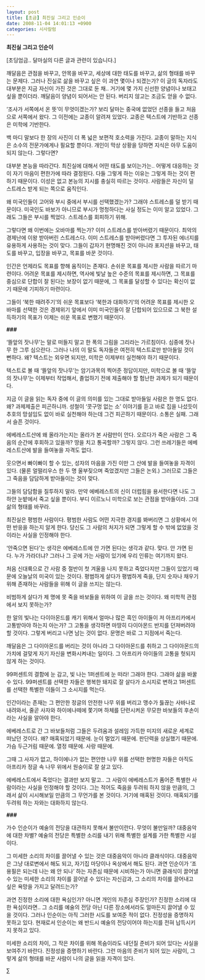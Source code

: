 ```yaml
---
layout: post
title: [초금] 최진실 그리고 인순이
date: 2008-11-04 14:01:13 +0900
categories: 시사칼럼
---
```

**최진실 그리고 인순이**

[초딩엄금.. 달마실의 다른 글과 관련이 있습니다.]

깨달음은 관점을 바꾸고, 안목을 바꾸고, 세상에 대한 태도를 바꾸고, 삶의 형태를 바꾸는 문제다. 그러나 진실로 삶을 바꾸고 싶은 이 과연 몇이나 되겠는가? 이 글의 독자라도 대부분은 지금 자신이 가진 것은 그대로 둔 채.. 거기에 몇 가지 신선한 양념이나 보태고 싶을 뿐이더라. 깨달음이 양념이 되어서는 안 된다. 버리지 않고는 조금도 얻을 수 없다. 

‘조사가 서쪽에서 온 뜻’이 무엇이겠는가? 보리 달마는 중국에 없었던 선종을 들고 처음으로 서쪽에서 왔다. 그 이전에는 교종이 알려져 있었다. 교종은 텍스트에 기반하고 선종은 미학에 기반한다. 

백 마디 말보다 한 장의 사진이 더 폭 넓은 보편적 호소력을 가진다. 교종이 말하는 지식은 소수의 전문가에게나 필요할 뿐이다. 개인이 막상 상황을 당하면 지식은 아무 도움이 되지 않는다. 그렇다면? 

대부분 본능을 따라간다. 최진실에 대해서 어떤 태도를 보이는가는.. 어떻게 대응하는 것이 자기 마음이 편한가에 따라 결정된다. 다들 그렇게 하는 이유는 그렇게 하는 것이 편하기 때문이다. 이성은 없고 본능의 지시를 충실히 따르는 것이다. 사람들은 자신이 덜 스트레스 받게 되는 쪽으로 움직인다. 

왜 미국인들이 고어와 부시 중에서 부시를 선택했겠는가? 그래야 스트레스를 덜 받기 때문이다. 미국인도 바보가 아니므로 부시가 멍청하다는 사실 정도는 이미 알고 있었다. 그래도 그들은 부시를 찍었다. 스트레스를 회피하기 위해.

그렇다면 왜 이번에는 오바마를 찍는가? 이미 스트레스를 받아버렸기 때문이다. 최악의 경제난에 이왕 받아버린 스트레스다. 이미 스트레스를 받아버렸다면 그 투자된 에너지를 유용하게 사용하는 것이 맞다. 그들이 갑자기 현명해진 것이 아니라 포지션을 바꾸고, 태도를 바꾸고, 입장을 바꾸고, 목표를 바꾼 것이다.

인간은 언제라도 목표를 향해 움직이는 존재다. 손쉬운 목표를 제시한 사람을 따르기 마련이다. 어려운 목표를 제시하면, 역사에 빛날 높은 수준의 목표를 제시하면, 그 목표를 중심으로 단합이 잘 된다는 보장이 없기 때문에, 그 목표를 달성할 수 있다는 확신이 없기 때문에 기피하기 마련이다. 

그들이 ‘북한 때려주기’의 쉬운 목표보다 ‘북한과 대화하기’의 어려운 목표를 제시한 오바마를 선택한 것은 경제위기 앞에서 이미 미국인들이 잘 단합되어 있으므로 그 북한 설득하기의 목표가 이제는 쉬운 목표로 변했기 때문이다. 

**###**

‘뜰앞의 잣나무’는 말로 떠들지 말고 한 폭의 그림을 그리라는 가르침이다. 심중에 잣나무 한 그루 심으란다. 그러나 나의 이 말도 독자들은 여전히 텍스트로만 받아들일 것이 뻔하다. 왜? 텍스트는 외우면 되지만, 미학은 이제부터 실천해야 하기 때문이다. 

텍스트로 볼 때 ‘뜰앞의 잣나무’는 암기과목의 찍어준 정답이지만, 미학으로 볼 때 ‘뜰앞의 잣나무’는 이제부터 작업해서, 졸업하기 전에 제출해야 할 험난한 과제가 되기 때문이다. 

지금 이 글을 읽는 독자 중에 이 글의 의미를 있는 그대로 받아들일 사람은 한 명도 없다. 왜? 과제제출은 피곤하니까. 성철이 ‘콧구멍 없는 소’ 이야기를 듣고 바로 집을 나섰듯이 추호의 망설임도 없이 바로 실천해야 하는데 그건 피곤하기 때문이다. 소통은 실패. 그래서 슬픈 것이다. 

에베레스트산에 왜 올라가는지는 올라가 본 사람만이 안다. 오르다가 죽은 사람은 그 죽음의 순간에 후회하고 있을까? 땅을 치고 통곡할까? 그렇지 않다. 그런 쓰레기들은 에베레스트산에 발을 들여놓을 자격도 없다. 

웃으면서 빠이빠이 할 수 있는, 성자의 마음을 가진 이만 그 산에 발을 들여놓을 자격이 있다. (물론 얼떨리우스 한 두 명 울부짖으며 죽었겠지만 그들은 논외.) 그러므로 그들은 그 죽음을 담담하게 받아들이는 것이 맞다. 

그들의 담담함을 질투하지 말라. 만약 에베레스트의 신이 더럽힘을 용서한다면 나도 그 하얀 눈밭에서 죽고 싶을 뿐이다. 부디 이르노니 미학으로 보는 관점을 받아들이라. 그대 삶의 형태를 바꾸라. 

최진실은 평범한 사람이다. 평범한 사람도 어떤 지극한 경지를 봐버리면 그 상황에서 어떤 반응을 하는지 알게 한다. 당신도 그 사람의 처지가 되면 그렇게 할 수 밖에 없었을 것이라는 사실을 인정해야 한다. 

‘안죽으면 된다’는 생각은 에베레스트에 안 가면 된다는 생각과 같다. 맞다. 안 가면 된다. 누가 가라더냐? 그러나 그 곳에 가는 사람이 있기에 우리 인류는 여기까지 왔다. 

처음 신대륙으로 간 사람 중 절반이 첫 겨울을 나지 못하고 죽었다지만 그들이 있었기 때문에 오늘날의 미국이 있는 것이다. 평범하게 살다가 평범하게 죽을, 단지 숫자나 채우기 위해 존재하는 사람들을 위해 이 글을 쓰지는 않는다. 

비범하게 살다가 제 명에 못 죽을 바보들을 위하여 이 글을 쓰는 것이다. 왜 미학적 관점에서 보지 못하는가? 

한 알의 빛나는 다이아몬드를 캐기 위해서 얼마나 많은 흑인 아이들이 저 아프리카에서 고통받아야 하는지 아는가? 그 고통을 생각하면 마땅히 다이아몬드 반지를 던져버려야 할 것이다. 그렇게 버리고 나면 남는 것이 없다. 문명은 바로 그 지점에서 죽는다. 

깨달음은 그 다이아몬드를 버리는 것이 아니라 그 다이아몬드를 취하고 그 다이아몬드의 가치에 걸맞게 자기 자신을 변화시켜내는 일이다. 그 아프리카 아이들의 고통을 헛되지 않게 하는 것이다.

99퍼센트의 결함에 눈 감고, 빛 나는 1퍼센트에 눈 떠라! 그래야 한다. 그래야 삶을 바꿀 수 있다. 99퍼센트를 선택한 자들은 행복한 돼지로 잘 살다가 소시지로 변하고 1퍼센트를 선택한 특별한 이들이 그 소시지를 먹는다. 

인간이라는 존재는 그 편안한 정글의 안전한 나무 위를 버리고 맹수가 &#46315;끊는 사바나로 내려와서, 줄곧 사자와 하이에나떼에 쫓기며 하체를 단련시켜온 무모한 바보들의 후손이라는 사실을 알아야 한다. 

에베레스트로 간 그 바보들처럼 그들은 두려움과 설레임 가득한 미지의 새로운 세계로 떠났던 것이다. 왜? 매혹되었기 때문에. 눈이 멀었기 때문에. 판단력을 상실했기 때문에. 가슴 두근거림 때문에. 열정 때문에. 사랑 때문에.

그때 그 사자가 없고, 하이에나가 없는 편안한 나무 위를 선택한 현명한 자들은 아직도 아프리카 정글 속 나무 위에서 원숭이로 잘 살고 있다.

에베레스트에서 죽었다는 결과만 보지 말고.. 그 사람이 에베레스트가 품어준 특별한 사람이라는 사실을 인정해야 할 것이다. 그는 적어도 죽음을 두려워 하지 않을 만큼의, 그래서 삶이 시시해보일 만큼의 그 무언가를 본 것이다. 거기에 매혹된 것이다. 매혹되기를 두려워 하는 자와는 대화하지 않는다.

**###**

가수 인순이가 예술의 전당을 대관하지 못해서 불만이란다. 무엇이 불만일까? 대중음악에 대한 차별? 예술의 전당은 특별한 소리를 내기 위해 특별한 설계를 가한 특별한 시설이다.

그 미세한 소리의 차이를 끌어낼 수 있는 것은 대중음악이 아니라 클래식이다. 대중음악은 그냥 대로변에서 해도 되고, 자기집 마당이나 옥상에서 해도 된다. 과연 인순이가 ‘조용필은 되는데 나는 왜 안 되나’ 하는 자존심 때문에 시비하는가 아니면 클래식이 끌어낼 수 있는 미세한 소리의 차이를 끌어낼 수 있다는 자신감과, 그 소리의 차이를 끌어내고 싶은 욕망을 가지고 달려드는가?

과연 진정한 소리에 대한 욕심인가? 아니면 개인의 자존심 주장인가? 진정한 소리에 대한 욕심이라면.. 그 소리를 예술의 전당 아닌 다른 장소에서라도 얼마든지 끌어낼 수 있을 것이다. 그러나 인순이는 아직 그러한 시도를 보여준 적이 없다. 진정성을 증명하지 못하고 있다. 현재로서 인순이는 왜 반드시 예술의 전당이어야 하는지를 전혀 납득시키지 못하고 있다. 

미세한 소리의 차이, 그 작은 차이를 위해 목숨이라도 내던질 준비가 되어 있다는 사실을 보여주기 바란다. 진정성을 증명하기 바란다. 그런 마음의 준비가 되어 있는 사람이, 그렇게 삶의 형태를 바꾼 사람이 나의 글을 읽을 자격이 있다. 





∑